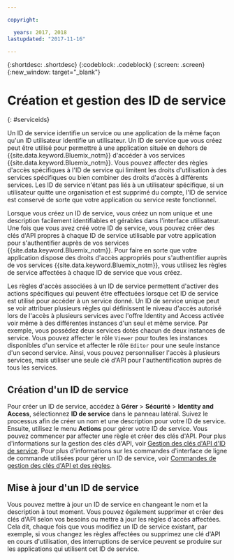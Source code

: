 ```yaml
---

copyright:

  years: 2017, 2018
lastupdated: "2017-11-16"

---
```


{:shortdesc: .shortdesc}
{:codeblock: .codeblock}
{:screen: .screen}
{:new_window: target="_blank"}

# Création et gestion des ID de service
{: #serviceids}

Un ID de service identifie un service ou une application de la même façon qu'un ID utilisateur identifie un utilisateur. Un ID de service que vous créez peut être utilisé pour permettre à une application située en dehors de {{site.data.keyword.Bluemix_notm}} d'accéder à vos services {{site.data.keyword.Bluemix_notm}}. Vous pouvez affecter des règles d'accès spécifiques à l'ID de service qui limitent les droits d'utilisation à des services spécifiques ou bien combiner des droits d'accès à différents services. Les ID de service n'étant pas liés à un utilisateur spécifique, si un utilisateur quitte une organisation et est supprimé du compte, l'ID de service est conservé de sorte que votre application ou service reste fonctionnel.

Lorsque vous créez un ID de service, vous créez un nom unique et une description facilement identifiables et gérables dans l'interface utilisateur. Une fois que vous avez créé votre ID de service, vous pouvez créer des clés d'API propres à chaque ID de service utilisable par votre application pour s'authentifier auprès de vos services {{site.data.keyword.Bluemix_notm}}. Pour faire en sorte que votre application dispose des droits d'accès appropriés pour s'authentifier auprès de vos services {{site.data.keyword.Bluemix_notm}}, vous utilisez les règles de service affectées à chaque ID de service que vous créez.

Les règles d'accès associées à un ID de service permettent d'activer des actions spécifiques qui peuvent être effectuées lorsque cet ID de service est utilisé pour accéder à un service donné. Un ID de service unique peut se voir attribuer plusieurs règles qui définissent le niveau d'accès autorisé lors de l'accès à plusieurs services avec l'offre Identity and Access activée voir même à des différentes instances d'un seul et même service. Par exemple, vous possédez deux services dotés chacun de deux instances de service. Vous pouvez  affecter le rôle `Viewer` pour toutes les instances disponibles d'un service et affecter le rôle `Editor` pour une seule instance d'un second service. Ainsi, vous pouvez personnaliser l'accès à plusieurs services, mais utiliser une seule clé d'API pour l'authentification auprès de tous les services.


## Création d'un ID de service

Pour créer un ID de service, accédez à **Gérer** &gt; **Sécurité** &gt; **Identity and Access**, sélectionnez **ID de service** dans le panneau latéral. Suivez le processus afin de créer un nom et une description pour votre ID de service. Ensuite, utilisez le menu **Actions** pour gérer votre ID de service. Vous pouvez commencer par affecter une règle et créer des clés d'API. Pour plus d'informations sur la gestion des clés d'API, voir  [Gestion des clés d'API d'ID de service](/docs/iam/serviceid_keys.html#serviceidapikeys). Pour plus d'informations sur les commandes d'interface de ligne de commande utilisées pour gérer un ID de service, voir [Commandes de gestion des clés d'API et des règles](/docs/cli/reference/bluemix_cli/bx_cli.html#bx_commands_iam).

## Mise à jour d'un ID de service

Vous pouvez mettre à jour un ID de service en changeant le nom et la description à tout moment. Vous pouvez également supprimer et créer des clés d'API selon vos besoins ou mettre à jour les règles d'accès affectées. Cela dit, chaque fois que vous modifiez un ID de service existant, par exemple, si vous changez les règles affectées ou supprimez une clé d'API en cours d'utilisation, des interruptions de service peuvent se produire sur les applications qui utilisent cet ID de service.
